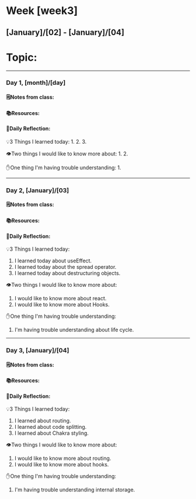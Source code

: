 # Week [week3]
## [January]/[02] - [January]/[04]

# Topic:

___

### Day 1, [month]/[day]

#### 🗒️Notes from class:

#### 📚Resources:


#### 💭Daily Reflection:

💡3 Things I learned today:
1. 
2. 
3. 

👁️Two things I would like to know more about:
1. 
2. 

✋One thing I'm having trouble understanding:
1. 


___

### Day 2, [January]/[03] 

#### 🗒️Notes from class:

#### 📚Resources:


#### 💭Daily Reflection:

💡3 Things I learned today:
1. I learned today about useEffect.
2. I learned today about the spread operator.
3. I learned today about destructuring objects.

👁️Two things I would like to know more about:
1. I would like to know more about react.
2. I would like to know more about Hooks.

✋One thing I'm having trouble understanding:
1. I'm having trouble understanding about life cycle.

___

### Day 3, [January]/[04]
#### 🗒️Notes from class:

#### 📚Resources:


#### 💭Daily Reflection:

💡3 Things I learned today:
1. I learned about routing.
2. I learned about code splitting.
3. I learned about Chakra styling.

👁️Two things I would like to know more about:
1. I would like to know more about routing.
2. I would like to know more about hooks.

✋One thing I'm having trouble understanding:
1. I'm having trouble understanding internal storage.
 

